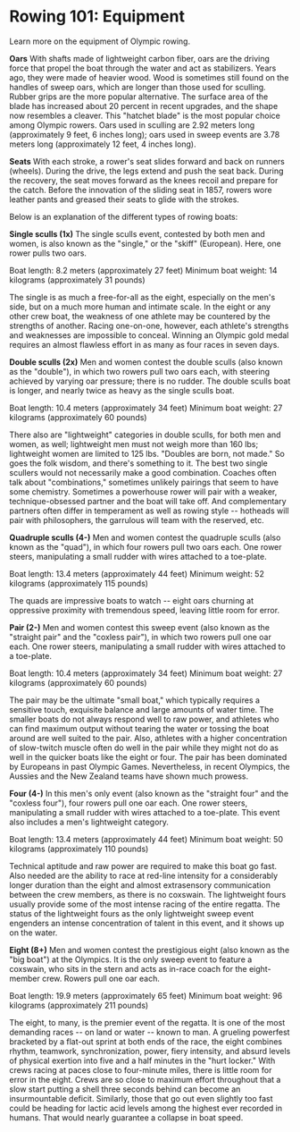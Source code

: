Rowing 101: Equipment
=====================

Learn more on the equipment of Olympic rowing.

**Oars**
With shafts made of lightweight carbon fiber, oars are the driving force that propel the boat through the water and act as stabilizers. Years ago, they were made of heavier wood. Wood is sometimes still found on the handles of sweep oars, which are longer than those used for sculling. Rubber grips are the more popular alternative. The surface area of the blade has increased about 20 percent in recent upgrades, and the shape now resembles a cleaver. This "hatchet blade" is the most popular choice among Olympic rowers. Oars used in sculling are 2.92 meters long (approximately 9 feet, 6 inches long); oars used in sweep events are 3.78 meters long (approximately 12 feet, 4 inches long).

**Seats**
With each stroke, a rower's seat slides forward and back on runners (wheels). During the drive, the legs extend and push the seat back. During the recovery, the seat moves forward as the knees recoil and prepare for the catch. Before the innovation of the sliding seat in 1857, rowers wore leather pants and greased their seats to glide with the strokes.

Below is an explanation of the different types of rowing boats:

**Single sculls (1x)**
The single sculls event, contested by both men and women, is also known as the "single," or the "skiff" (European). Here, one rower pulls two oars.

Boat length: 8.2 meters (approximately 27 feet)
Minimum boat weight: 14 kilograms (approximately 31 pounds)

The single is as much a free-for-all as the eight, especially on the men's side, but on a much more human and intimate scale. In the eight or any other crew boat, the weakness of one athlete may be countered by the strengths of another. Racing one-on-one, however, each athlete's strengths and weaknesses are impossible to conceal. Winning an Olympic gold medal requires an almost flawless effort in as many as four races in seven days.

**Double sculls (2x)**
Men and women contest the double sculls (also known as the "double"), in which two rowers pull two oars each, with steering achieved by varying oar pressure; there is no rudder. The double sculls boat is longer, and nearly twice as heavy as the single sculls boat.

Boat length: 10.4 meters (approximately 34 feet)
Minimum boat weight: 27 kilograms (approximately 60 pounds)

There also are "lightweight" categories in double sculls, for both men and women, as well; lightweight men must not weigh more than 160 lbs; lightweight women are limited to 125 lbs. "Doubles are born, not made." So goes the folk wisdom, and there's something to it. The best two single scullers would not necessarily make a good combination. Coaches often talk about "combinations," sometimes unlikely pairings that seem to have some chemistry. Sometimes a powerhouse rower will pair with a weaker, technique-obsessed partner and the boat will take off. And complementary partners often differ in temperament as well as rowing style -- hotheads will pair with philosophers, the garrulous will team with the reserved, etc.

**Quadruple sculls (4-)**
Men and women contest the quadruple sculls (also known as the "quad"), in which four rowers pull two oars each. One rower steers, manipulating a small rudder with wires attached to a toe-plate.

Boat length: 13.4 meters (approximately 44 feet)
Minimum weight: 52 kilograms (approximately 115 pounds)

The quads are impressive boats to watch -- eight oars churning at oppressive proximity with tremendous speed, leaving little room for error.

**Pair (2-)**
Men and women contest this sweep event (also known as the "straight pair" and the "coxless pair"), in which two rowers pull one oar each. One rower steers, manipulating a small rudder with wires attached to a toe-plate.

Boat length: 10.4 meters (approximately 34 feet)
Minimum boat weight: 27 kilograms (approximately 60 pounds)

The pair may be the ultimate "small boat," which typically requires a sensitive touch, exquisite balance and large amounts of water time. The smaller boats do not always respond well to raw power, and athletes who can find maximum output without tearing the water or tossing the boat around are well suited to the pair. Also, athletes with a higher concentration of slow-twitch muscle often do well in the pair while they might not do as well in the quicker boats like the eight or four. The pair has been dominated by Europeans in past Olympic Games. Nevertheless, in recent Olympics, the Aussies and the New Zealand teams have shown much prowess.

**Four (4-)**
In this men's only event (also known as the "straight four" and the "coxless four"), four rowers pull one oar each. One rower steers, manipulating a small rudder with wires attached to a toe-plate. This event also includes a men's lightweight category.

Boat length: 13.4 meters (approximately 44 feet)
Minimum boat weight: 50 kilograms (approximately 110 pounds)

Technical aptitude and raw power are required to make this boat go fast. Also needed are the ability to race at red-line intensity for a considerably longer duration than the eight and almost extrasensory communication between the crew members, as there is no coxswain. The lightweight fours usually provide some of the most intense racing of the entire regatta. The status of the lightweight fours as the only lightweight sweep event engenders an intense concentration of talent in this event, and it shows up on the water.

**Eight (8+)**
Men and women contest the prestigious eight (also known as the "big boat") at the Olympics. It is the only sweep event to feature a coxswain, who sits in the stern and acts as in-race coach for the eight-member crew. Rowers pull one oar each.

Boat length: 19.9 meters (approximately 65 feet)
Minimum boat weight: 96 kilograms (approximately 211 pounds)

The eight, to many, is the premier event of the regatta. It is one of the most demanding races -- on land or water -- known to man. A grueling powerfest bracketed by a flat-out sprint at both ends of the race, the eight combines rhythm, teamwork, synchronization, power, fiery intensity, and absurd levels of physical exertion into five and a half minutes in the "hurt locker." With crews racing at paces close to four-minute miles, there is little room for error in the eight. Crews are so close to maximum effort throughout that a slow start putting a shell three seconds behind can become an insurmountable deficit. Similarly, those that go out even slightly too fast could be heading for lactic acid levels among the highest ever recorded in humans. That would nearly guarantee a collapse in boat speed.


